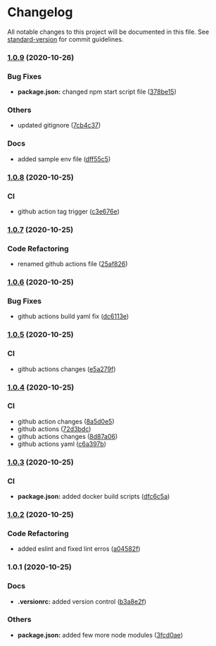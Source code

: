 # Changelog

All notable changes to this project will be documented in this file. See [standard-version](https://github.com/conventional-changelog/standard-version) for commit guidelines.

### [1.0.9](https://github.com/SuveshBaskar/kubernetes-dashboard-proxy/compare/v1.0.8...v1.0.9) (2020-10-26)


### Bug Fixes

* **package.json:** changed npm start script file ([378be15](https://github.com/SuveshBaskar/kubernetes-dashboard-proxy/commit/378be15d6e5c196f4fa913f034aa14a9472e8427))


### Others

* updated gitignore ([7cb4c37](https://github.com/SuveshBaskar/kubernetes-dashboard-proxy/commit/7cb4c3703474ee86d514aeae6003755b8ba09d22))


### Docs

* added sample env file ([dff55c5](https://github.com/SuveshBaskar/kubernetes-dashboard-proxy/commit/dff55c5b90ece21ba9a84d9173afe92fb20d961a))

### [1.0.8](https://github.com/SuveshBaskar/kubernetes-dashboard-proxy/compare/v1.0.7...v1.0.8) (2020-10-25)


### CI

* github action tag trigger ([c3e676e](https://github.com/SuveshBaskar/kubernetes-dashboard-proxy/commit/c3e676e317975f9ec3654e4a524f1625d1c1b092))

### [1.0.7](https://github.com/SuveshBaskar/kubernetes-dashboard-proxy/compare/v1.0.6...v1.0.7) (2020-10-25)


### Code Refactoring

* renamed github actions file ([25af826](https://github.com/SuveshBaskar/kubernetes-dashboard-proxy/commit/25af826558bfdd181fb62c0efcb02f88be3015be))

### [1.0.6](https://github.com/SuveshBaskar/kubernetes-dashboard-proxy/compare/v1.0.5...v1.0.6) (2020-10-25)


### Bug Fixes

* github actions build yaml fix ([dc6113e](https://github.com/SuveshBaskar/kubernetes-dashboard-proxy/commit/dc6113ea4615deac046bf39aa34b5945997e0764))

### [1.0.5](https://github.com/SuveshBaskar/kubernetes-dashboard-proxy/compare/v1.0.4...v1.0.5) (2020-10-25)


### CI

* github actions changes ([e5a279f](https://github.com/SuveshBaskar/kubernetes-dashboard-proxy/commit/e5a279fd0e78dbfb24fb4c6fe67406da4bec4ac9))

### [1.0.4](https://github.com/SuveshBaskar/kubernetes-dashboard-proxy/compare/v1.0.3...v1.0.4) (2020-10-25)


### CI

* github action changes ([8a5d0e5](https://github.com/SuveshBaskar/kubernetes-dashboard-proxy/commit/8a5d0e517985597bcac009e42fc4c69e8bcad00a))
* github actions ([72d3bdc](https://github.com/SuveshBaskar/kubernetes-dashboard-proxy/commit/72d3bdcd3a6a0e3d2cf7389bdb862afdf704b4ee))
* github actions changes ([8d87a06](https://github.com/SuveshBaskar/kubernetes-dashboard-proxy/commit/8d87a0618be53aef171c6129209f8906a668302b))
* github actions yaml ([c6a397b](https://github.com/SuveshBaskar/kubernetes-dashboard-proxy/commit/c6a397b46f1a5012bfa13eabedc774b3daa4aaca))

### [1.0.3](https://github.com/SuveshBaskar/kubernetes-dashboard-proxy/compare/v1.0.2...v1.0.3) (2020-10-25)


### CI

* **package.json:** added docker build scripts ([dfc6c5a](https://github.com/SuveshBaskar/kubernetes-dashboard-proxy/commit/dfc6c5a9df385bc5ed52f06446222bfd20755ac6))

### [1.0.2](https://github.com/SuveshBaskar/kubernetes-dashboard-proxy/compare/v1.0.1...v1.0.2) (2020-10-25)


### Code Refactoring

* added eslint and fixed lint erros ([a04582f](https://github.com/SuveshBaskar/kubernetes-dashboard-proxy/commit/a04582f44803bdadfae7db7c1111a48e360c472c))

### 1.0.1 (2020-10-25)


### Docs

* **.versionrc:** added version control ([b3a8e2f](https://github.com/SuveshBaskar/kubernetes-dashboard-proxy/commit/b3a8e2f9ec7b80c82c977ffc9aae59eb27e02669))


### Others

* **package.json:** added few more node modules ([3fcd0ae](https://github.com/SuveshBaskar/kubernetes-dashboard-proxy/commit/3fcd0ae41bff65650e78c88f04636ef41d298f7b))
